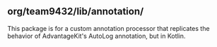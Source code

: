 ## org/team9432/lib/annotation/

This package is for a custom annotation processor that replicates the behavior of AdvantageKit's AutoLog annotation, but
in Kotlin.